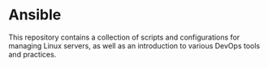 # Ansible

This repository contains a collection of scripts and configurations for managing Linux servers, as well as an introduction to various DevOps tools and practices.
